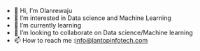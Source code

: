 - 👋 Hi, I’m Olanrewaju
- 👀 I’m interested in Data science and Machine Learning
- 🌱 I’m currently learning 
- 💞️ I’m looking to collaborate on Data science/Machine learning
- 📫 How to reach me :info@lantopinfotech.com

<!---
Lantop1k/Lantop1k is a ✨ special ✨ repository because its `README.md` (this file) appears on your GitHub profile.
You can click the Preview link to take a look at your changes.
--->
